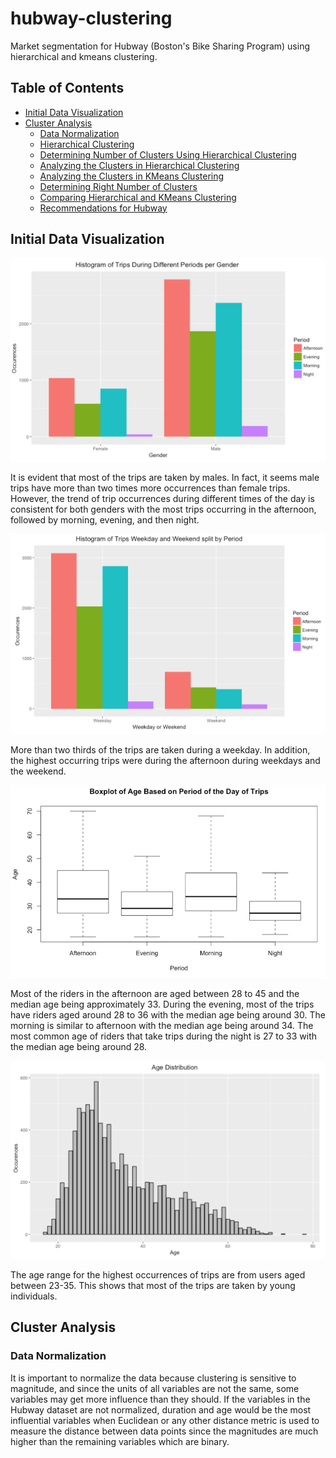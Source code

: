 # hubway-clustering
Market segmentation for Hubway (Boston's Bike Sharing Program) using hierarchical and kmeans clustering.

Table of Contents
-----------------

- [Initial Data Visualization](#initial-data-visualization)
- [Cluster Analysis](#cluster-analysis)
  - [Data Normalization](#data-normalization)
  - [Hierarchical Clustering](#hierarchical-clustering)
  - [Determining Number of Clusters Using Hierarchical Clustering](#determining-number-of-clusters-using-hierarchical-clustering)
  - [Analyzing the Clusters in Hierarchical Clustering](#analyzing-the-clusters-in-hierarchical-clustering)
  - [Analyzing the Clusters in KMeans Clustering](#analyzing-the-clusters-in-kmeans-clustering)
  - [Determining Right Number of Clusters](#determining-right-number-of-clusters)
  - [Comparing Hierarchical and KMeans Clustering](#comparing-hierarchical-and-kmeans-clustering)
  - [Recommendations for Hubway](#recommendations-for-hubway)

## Initial Data Visualization
![Figure 1](https://github.com/gaganchane/hubway-clustering/blob/master/images/Figure1.png)

It is evident that most of the trips are taken by males. In fact, it seems male trips have more than two times more occurrences than female trips. However, the trend of trip occurrences during different times of the day is consistent for both genders with the most trips occurring in the afternoon, followed by morning, evening, and then night.

![Figure 2](https://github.com/gaganchane/hubway-clustering/blob/master/images/Figure2.png)

More than two thirds of the trips are taken during a weekday. In addition, the highest occurring trips were during the afternoon during weekdays and the weekend.

![Figure 3](https://github.com/gaganchane/hubway-clustering/blob/master/images/Figure3.png)

Most of the riders in the afternoon are aged between 28 to 45 and the median age being approximately 33. During the evening, most of the trips have riders aged around 28 to 36 with the median age being around 30. The morning is similar to afternoon with the median age being around 34. The most common age of riders that take trips during the night is 27 to 33 with the median age being around 28.

![Figure 4](https://github.com/gaganchane/hubway-clustering/blob/master/images/Figure4.png)

The age range for the highest occurrences of trips are from users aged between 23-35. This shows that most of the trips are taken by young individuals.

## Cluster Analysis

### Data Normalization

It is important to normalize the data because clustering is sensitive to magnitude, and since the units of all variables are not the same, some variables may get more influence than they should. If the variables in the Hubway dataset are not normalized, duration and age would be the most influential variables when Euclidean or any other distance metric is used to measure the distance between data points since the magnitudes are much higher than the remaining variables which are binary.

